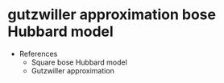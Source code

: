 # gutzwiller approximation bose Hubbard model

- References
  - Square bose Hubbard model
  - Gutzwiller approximation

